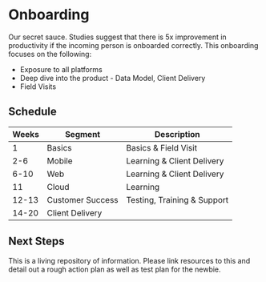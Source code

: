 # Onboarding
Our secret sauce. Studies suggest that there is 5x improvement in productivity if the incoming person is onboarded correctly. This onboarding focuses on the following:

* Exposure to all platforms
* Deep dive into the product - Data Model, Client Delivery
* Field Visits

## Schedule

| Weeks | Segment          | Description                           |  
|-------|------------------|---------------------------------------|  
| 1     | Basics           | Basics & Field Visit                  |  
| 2-6   | Mobile           | Learning & Client Delivery            |  
| 6-10  | Web              | Learning & Client Delivery            |  
| 11    | Cloud            | Learning                              |  
| 12-13 | Customer Success | Testing, Training & Support           |  
| 14-20 | Client Delivery  |                                       |

## Next Steps
This is a living repository of information. Please link resources to this and detail out
a rough action plan as well as test plan for the newbie.

